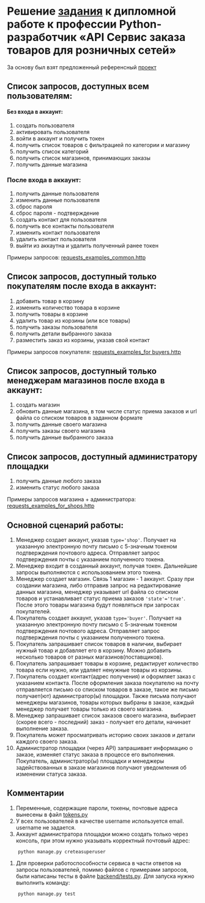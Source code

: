# Решение [задания](https://github.com/netology-code/python-final-diplom/tree/master) к дипломной работе к профессии Python-разработчик «API Сервис заказа товаров для розничных сетей»

За основу был взят предложенный референсный [проект](https://github.com/netology-code/python-final-diplom/tree/master/reference) 

## Список запросов, доступных всем пользователям:
#### Без входа в аккаунт:
1. создать пользователя
1. активировать пользователя
1. войти в аккаунт и получить токен
1. получить список товаров с фильтрацией по категории и магазину
1. получить список категорий
1. получить список магазинов, принимающих заказы
1. получить данные магазина


### После входа в аккаунт:
1. получить данные пользователя
1. изменить данные пользователя
1. сброс пароля
1. сброс пароля - подтверждение
1. создать контакт для пользователя
1. получить все контакты пользователя
1. изменить контакт пользователя
1. удалить контакт пользователя
1. выйти из аккаутна и удалить полученный ранее токен
  
Примеры запросов: [requests_examples_common.http](https://github.com/headsoft-mikhail/netology_graduation/blob/master/requests_examples_common.http)


## Список запросов, доступный только покупателям после входа в аккаунт:
  
1. добавить товар в корзину
1. изменить количество товара в корзине
1. получить товары в корзине
1. удалить товар из корзины (или все товары)
1. получить заказы пользователя
1. получить детали выбранного заказа
1. разместить заказ из корзины, указав свой контакт  

Примеры запросов покупателя: [requests_examples_for buyers.http](https://github.com/headsoft-mikhail/netology_graduation/blob/master/requests_examples_for_buyers.http)
   
## Список запросов, доступный только менеджерам магазинов после входа в аккаунт:

1. создать магазин
1. обновить данные магазина, в том числе статус приема заказов и url файла со списком товаров в заданном формате
1. получить данные своего магазина
1. получить заказы своего магазина
1. получить данные выбранного заказа

## Список запросов, доступный администратору площадки
1. получить данные любого заказа
1. изменить статус любого заказа 

Примеры запросов магазина + администратора: [requests_examples_for_shops.http](https://github.com/headsoft-mikhail/netology_graduation/blob/master/requests_examples_for_shops.http)

## Основной сценарий работы:

1. Менеджер создает аккаунт, указав `type='shop'`. Получает на указанную электронную почту письмо с 5-значным токеном подтверждения почтового адреса. Отправляет запрос подтверждения почты с указанием полученного токена.
1. Менеджер входит в созданный аккаунт, получая токен. Дальнейшие запросы выполняются с использованием этого токена.
1. Менеджер создает магазин. Связь 1 магазин - 1 аккаунт. Сразу при создании магазина, либо отправив запрос на редактирование данных магазина, менеджер указывает url файла со списком товаров и устанавливает статус приема заказов `'state'='true'`. После этого товары магазина будут появляться при запросах покупателей. 
1. Покупатель создает аккаунт, указав `type='buyer'`. Получает на указанную электронную почту письмо с 5-значным токеном подтверждения почтового адреса. Отправляет запрос подтверждения почты с указанием полученного токена. 
1. Покупатель запрашивает список товаров в наличии, выбирает нужный товар и добавляет его в корзину. Можно добавить несколько товаров от разных магазинов(поставщиков). 
1. Покупатель запрашивает товары в корзине, редактирует количество товара если нужно, или удаляет ненужные товары из корзины.
1. Покупатель создает контакт(адрес получения) и оформляет заказ с указанием контакта. После оформления заказа покупателю на почту отправляется письмо со списком товаров в заказе, такое же письмо получает(ют) администратор(ы) площадки. Также письма получают менеджеры магазинов, товары которых выбраны в заказе, каждый менеджер получает товары только из своего магазина.
1. Менеджер запрашивает список заказов своего магазина, выбирает (скорее всего - последний) заказ - получает его детали, начинает выполнение заказа.
1. Покупатель может просматривать историю своих заказов и детали каждого своего заказа.
1. Администратор площадки (через API) запрашивает информацию о заказе, изменяет статус заказа в процессе его выполнения. Покупатель, администратор(ы) площадки и менеджеры задействованных в заказе магазинов получают уведомления об изменении статуса заказа.

## Комментарии
1. Переменные, содержащие пароли, токены, почтовые адреса вынесены в файл [tokens.py](https://github.com/headsoft-mikhail/netology_graduation/blob/master/tokens.py)
1. У всех пользователей в качестве username используется email. username не задается. 
1. Аккаунт администратора площадки можно создать только через консоль, при этом нужно указывать корректный почтовый адрес:
``` 
    python manage.py creteasuperuser
```

1. Для проверки работоспособности сервиса в части ответов на запросы пользователей, помимо файлов с примерами запросов, были написаны тесты в файле [backend/tests.py](https://github.com/headsoft-mikhail/netology_graduation/blob/master/backend/tests.py). Для запуска нужно выполнить команду:  
``` 
    python manage.py test
```

